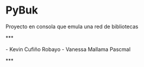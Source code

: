 # PyBuk
<p>
	Proyecto en consola que emula una red de bibliotecas
</p>
***
<p>
	- Kevin Cufiño Robayo
	- Vanessa Mallama Pascmal
</p>
***